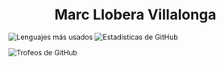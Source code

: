 <h1 align="center"> Marc Llobera Villalonga </h1>

![Lenguajes más usados](https://github-readme-stats.vercel.app/api/top-langs/?username=mrcl29&layout=compact&theme=radical) ![Estadísticas de GitHub](https://github-readme-stats.vercel.app/api?username=mrcl29&show_icons=true&theme=radical)

![Trofeos de GitHub](https://github-profile-trophy.vercel.app/?username=mrcl29&theme=radical)
